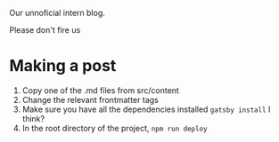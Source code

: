 Our unnoficial intern blog.

Please don't fire us

# Making a post
1. Copy one of the .md files from src/content
2. Change the relevant frontmatter tags
3. Make sure you have all the dependencies installed `gatsby install` I think?
4. In the root directory of the project, `npm run deploy`
